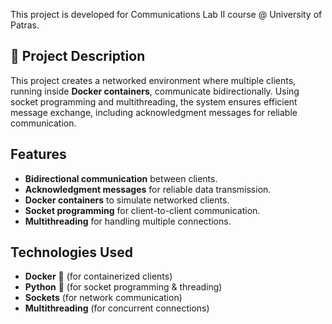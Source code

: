 This project is developed for Communications Lab II course @ University of Patras. 

## 📌 Project Description
This project creates a networked environment where multiple clients, running inside **Docker containers**, communicate bidirectionally. Using socket programming and multithreading, the system ensures efficient message exchange, including acknowledgment messages for reliable communication.

##  Features
- **Bidirectional communication** between clients.
- **Acknowledgment messages** for reliable data transmission.
- **Docker containers** to simulate networked clients.
- **Socket programming** for client-to-client communication.
- **Multithreading** for handling multiple connections.


## Technologies Used
- **Docker** 🐳 (for containerized clients)
- **Python** 🐍 (for socket programming & threading)
- **Sockets** (for network communication)
- **Multithreading** (for concurrent connections)
